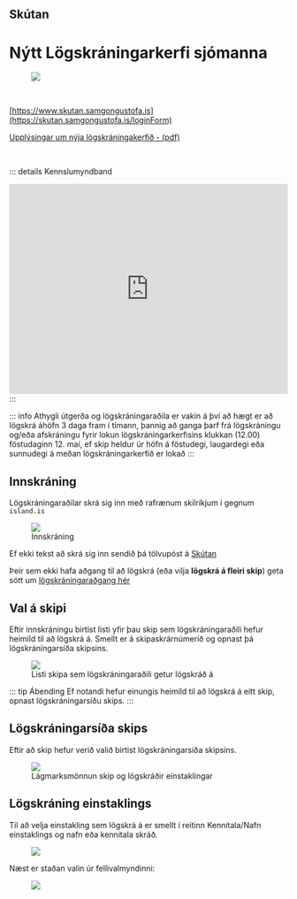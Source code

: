 ## Skútan

#  Nýtt Lögskráningarkerfi sjómanna 

<figure>
  <img src='/images/log2.jpg'>
</figure> 


<br/>
<!-- ## Upplýsingasíða um nýja lögskráningakerfið -->

[https://www.skutan.samgongustofa.is](https://skutan.samgongustofa.is/loginForm)

[Upplýsingar um nýja lögskráningakerfið - (pdf)](https://www.samgongustofa.is/skutan)

<br/>

::: details Kennslumyndband

<iframe width="100%" height="380" src="https://www.youtube.com/embed/rpryUT-Ijlg" title="YouTube video player" frameborder="0" allow="accelerometer; autoplay; clipboard-write; encrypted-media; gyroscope; picture-in-picture; web-share" allowfullscreen="allowfullscreen"
        mozallowfullscreen="mozallowfullscreen" 
        msallowfullscreen="msallowfullscreen" 
        oallowfullscreen="oallowfullscreen" 
        webkitallowfullscreen="webkitallowfullscreen"></iframe>
:::
<br/>



::: info Athygli útgerða og lögskráningaraðila
 er vakin á því að hægt er að lögskrá áhöfn 3 daga fram í tímann, þannig að ganga þarf frá lögskráningu og/eða afskráningu fyrir lokun lögskráningarkerfisins klukkan (12.00) föstudaginn 12. maí, ef skip heldur úr höfn á föstudegi, laugardegi eða sunnudegi á meðan lögskráningarkerfið er lokað
:::

## Innskráning

Lögskráningaraðilar skrá sig inn með rafrænum skilríkjum í gegnum `island.is`

<figure>
  <img src='/images/innskra.png'>
  <figcaption>Innskráning</figcaption>
</figure> 

Ef ekki tekst að skrá sig inn sendið þá tölvupóst á [Skútan](mailto:skutan@samgongustofa.is)

Þeir sem ekki hafa aðgang til að lögskrá (eða vilja **lögskrá á fleiri skip**) geta sótt um [lögskráningaraðgang hér](https://eydublod.samgongustofa.is/zEK2CL_cgku8mCyr7VDz3Q1)



## Val á skipi

Eftir innskráningu birtist listi yfir þau skip sem lögskráningaraðili hefur heimild til að lögskrá á. Smellt er á skipaskrárnúmerið og opnast þá lögskráningarsíða skipsins.

<figure>
  <img src='/images/skipalisti.png'>
  <figcaption>Listi skipa sem lögskráningaraðili getur lögskráð á</figcaption>
</figure> 

::: tip Ábending
Ef notandi hefur einungis heimild til að lögskrá á eitt skip, opnast lögskráningarsíðu skips.
:::



## Lögskráningarsíða skips

Eftir að skip hefur verið valið birtist lögskráningarsíða skipsins.

<figure>
  <img src='/images/lagmarksmonnun.png'>
  <figcaption>Lágmarksmönnun skip og lögskráðir einstaklingar</figcaption>
</figure> 




## Lögskráning einstaklings

Til að velja einstakling sem lögskrá á er smellt í reitinn Kennitala/Nafn einstaklings og nafn eða kennitala skráð.

<figure>
  <img src='/images/logskra1.png'>
  <figcaption></figcaption>
</figure> 


Næst er staðan valin úr fellivalmyndinni:

<figure>
  <img src='/images/logskra1.png'>
  <figcaption></figcaption>
</figure> 